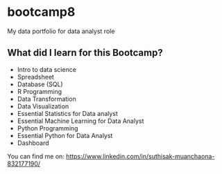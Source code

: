 # bootcamp8
My data portfolio for data analyst role

## What did I learn for this Bootcamp?

- Intro to data science
- Spreadsheet
- Database (SQL)
- R Programming
- Data Transformation
- Data Visualization
- Essential Statistics for Data analyst
- Essential Machine Learning for Data Analyst
- Python Programming
- Essential Python for Data Analyst
- Dashboard

You can find me on: https://www.linkedin.com/in/suthisak-muanchaona-832177190/
